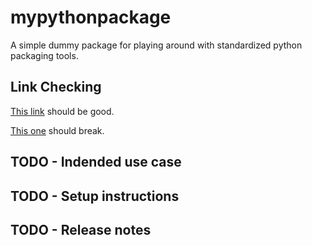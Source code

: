 # mypythonpackage
A simple dummy package for playing around with standardized python packaging tools.

## Link Checking
[This link](https://github.com/DUNE-DAQ/daqconf/wiki/Setting-up-a-fddaq%E2%80%90v5.4.0-development-area) should be good.

[This one](https://example.com/this-page-does-not-exist) should break.

## TODO - Indended use case

## TODO - Setup instructions

## TODO - Release notes